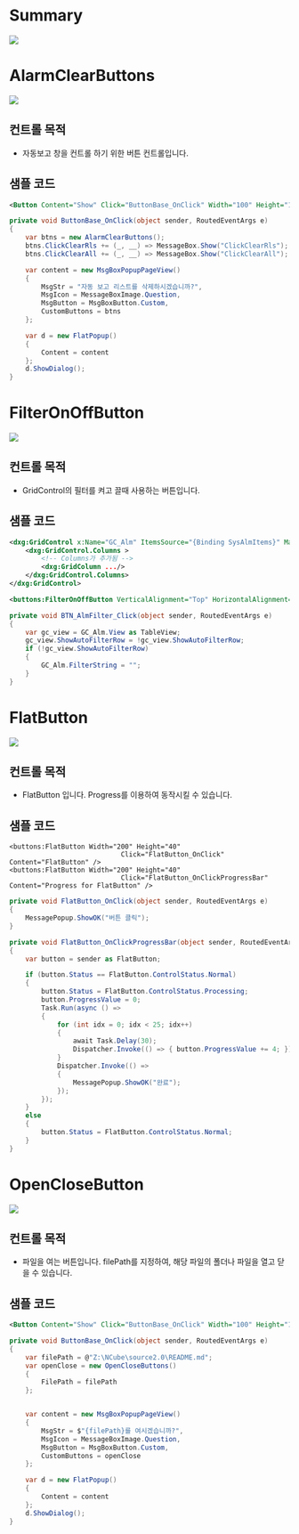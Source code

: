 # Summary

![](Button_main.png)

# AlarmClearButtons

![](Button_Sample_AlarmClearButtons.gif)

## 컨트롤 목적

- 자동보고 창을 컨트롤 하기 위한 버튼 컨트롤입니다.

## 샘플 코드

```xml
<Button Content="Show" Click="ButtonBase_OnClick" Width="100" Height="100"/>
``` 

```cs
private void ButtonBase_OnClick(object sender, RoutedEventArgs e)
{
    var btns = new AlarmClearButtons();
    btns.ClickClearRls += (_, __) => MessageBox.Show("ClickClearRls");
    btns.ClickClearAll += (_, __) => MessageBox.Show("ClickClearAll");

    var content = new MsgBoxPopupPageView()
    {
        MsgStr = "자동 보고 리스트를 삭제하시겠습니까?",
        MsgIcon = MessageBoxImage.Question,
        MsgButton = MsgBoxButton.Custom,
        CustomButtons = btns
    };

    var d = new FlatPopup()
    {
        Content = content
    };
    d.ShowDialog();
}
```



# FilterOnOffButton

![](Button_Sample_FilterOnOffButton.gif)

## 컨트롤 목적

- GridControl의 필터를 켜고 끌때 사용하는 버튼입니다.

## 샘플 코드

```xml
<dxg:GridControl x:Name="GC_Alm" ItemsSource="{Binding SysAlmItems}" Margin="0">
    <dxg:GridControl.Columns >
        <!-- Columns가 추가됨 -->
        <dxg:GridColumn .../>
    </dxg:GridControl.Columns>
</dxg:GridControl>

<buttons:FilterOnOffButton VerticalAlignment="Top" HorizontalAlignment="Right" Click="BTN_AlmFilter_Click"/>
```

```cs
private void BTN_AlmFilter_Click(object sender, RoutedEventArgs e)
{
    var gc_view = GC_Alm.View as TableView;
    gc_view.ShowAutoFilterRow = !gc_view.ShowAutoFilterRow;
    if (!gc_view.ShowAutoFilterRow)
    {
        GC_Alm.FilterString = "";
    }
}
```



# FlatButton

![](Button_Sample_FlatButton.gif)

## 컨트롤 목적

- FlatButton 입니다. Progress를 이용하여 동작시킬 수 있습니다.

## 샘플 코드

```xaml
<buttons:FlatButton Width="200" Height="40"
                            Click="FlatButton_OnClick" Content="FlatButton" />
<buttons:FlatButton Width="200" Height="40"
                            Click="FlatButton_OnClickProgressBar" Content="Progress for FlatButton" />
```

```cs
private void FlatButton_OnClick(object sender, RoutedEventArgs e)
{
    MessagePopup.ShowOK("버튼 클릭");
}

private void FlatButton_OnClickProgressBar(object sender, RoutedEventArgs e)
{
    var button = sender as FlatButton;

    if (button.Status == FlatButton.ControlStatus.Normal)
    {
        button.Status = FlatButton.ControlStatus.Processing;
        button.ProgressValue = 0;
        Task.Run(async () =>
        {
            for (int idx = 0; idx < 25; idx++)
            {
                await Task.Delay(30);
                Dispatcher.Invoke(() => { button.ProgressValue += 4; });
            }
            Dispatcher.Invoke(() =>
            {
                MessagePopup.ShowOK("완료");
            });
        });
    }
    else
    {
        button.Status = FlatButton.ControlStatus.Normal;
    }
}
```



# OpenCloseButton

![](Button_Sample_OpenCloseButton.gif)

## 컨트롤 목적

- 파일을 여는 버튼입니다. filePath를 지정하여, 해당 파일의 폴더나 파일을 열고 닫을 수 있습니다.

## 샘플 코드

```xml
<Button Content="Show" Click="ButtonBase_OnClick" Width="100" Height="100"/>
```

```cs
private void ButtonBase_OnClick(object sender, RoutedEventArgs e)
{
    var filePath = @"Z:\NCube\source2.0\README.md";
    var openClose = new OpenCloseButtons()
    {
        FilePath = filePath
    };


    var content = new MsgBoxPopupPageView()
    {
        MsgStr = $"{filePath}를 여시겠습니까?",
        MsgIcon = MessageBoxImage.Question,
        MsgButton = MsgBoxButton.Custom,
        CustomButtons = openClose
    };

    var d = new FlatPopup()
    {
        Content = content
    };
    d.ShowDialog();
}
```